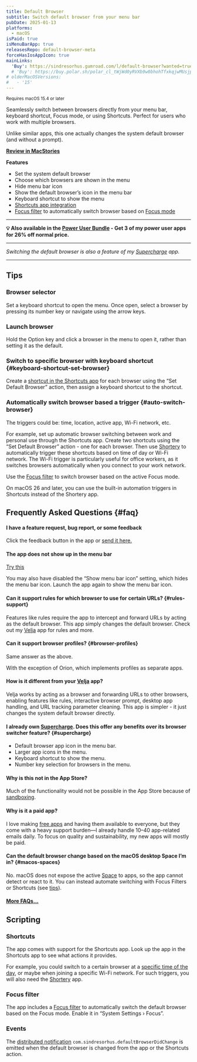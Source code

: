 ```yaml
---
title: Default Browser
subtitle: Switch default browser from your menu bar
pubDate: 2025-01-13
platforms:
  - macOS
isPaid: true
isMenuBarApp: true
releasesRepo: default-browser-meta
forceHasIosAppIcon: true
mainLinks:
  'Buy': https://sindresorhus.gumroad.com/l/default-browser?wanted=true
  # 'Buy': https://buy.polar.sh/polar_cl_tWjWd0yRVXb9w0bhohTfxkqjwMUsjpegZM1na4HH9ER
# olderMacOSVersions:
#   - '15'
---
```


<sup>Requires macOS 15.4 or later</sup>

Seamlessly switch between browsers directly from your menu bar, keyboard shortcut, Focus mode, or using Shortcuts. Perfect for users who work with multiple browsers.

Unlike similar apps, this one actually changes the system default browser (and without a prompt).

[**Review in MacStories**](https://www.macstories.net/reviews/default-browser-a-mac-menu-bar-utility-for-quickly-switching-browsers/)

**Features**

- Set the system default browser
- Choose which browsers are shown in the menu
- Hide menu bar icon
- Show the default browser’s icon in the menu bar
- Keyboard shortcut to show the menu
- [Shortcuts app integration](#shortcuts)
- [Focus filter](#focus-filter) to automatically switch browser based on [Focus mode](https://support.apple.com/guide/mac-help/mchl613dc43f/mac#mchl49b73d04)

---

**💡 Also available in the [Power User Bundle](https://sindresorhus.gumroad.com/l/power-user) - Get 3 of my power user apps for 26% off normal price.**

---

*Switching the default browser is also a feature of my [Supercharge](/supercharge) app.*

---

## Tips

### Browser selector

Set a keyboard shortcut to open the menu. Once open, select a browser by pressing its number key or navigate using the arrow keys.

### Launch browser

Hold the Option key and click a browser in the menu to open it, rather than setting it as the default.

### Switch to specific browser with keyboard shortcut {#keyboard-shortcut-set-browser}

Create a [shortcut in the Shortcuts app](https://support.apple.com/guide/shortcuts-mac/intro-to-shortcuts-apdf22b0444c/mac) for each browser using the “Set Default Browser” action, then assign a keyboard shortcut to the shortcut.

### Automatically switch browser based a trigger {#auto-switch-browser}

The triggers could be: time, location, active app, Wi-Fi network, etc.

For example, set up automatic browser switching between work and personal use through the Shortcuts app. Create two shortcuts using the “Set Default Browser” action - one for each browser. Then use [Shortery](https://apps.apple.com/app/id1594183810) to automatically trigger these shortcuts based on time of day or Wi-Fi network. The Wi-Fi trigger is particularly useful for office workers, as it switches browsers automatically when you connect to your work network.

Use the [Focus filter](#focus-filter) to switch browser based on the active Focus mode.

On macOS 26 and later, you can use the built-in automation triggers in Shortcuts instead of the Shortery app.

## Frequently Asked Questions {#faq}

#### I have a feature request, bug report, or some feedback

Click the feedback button in the app or [send it here.](https://sindresorhus.com/feedback?product=Default%20Browser&referrer=Website-FAQ)

#### The app does not show up in the menu bar

[Try this](/apps/faq#app-not-showing-in-menu-bar)

You may also have disabled the “Show menu bar icon” setting, which hides the menu bar icon. Launch the app again to show the menu bar icon.

#### Can it support rules for which browser to use for certain URLs? {#rules-support}

Features like rules require the app to intercept and forward URLs by acting as the default browser. This app simply changes the default browser. Check out my [Velja](/velja) app for rules and more.

#### Can it support browser profiles? {#browser-profiles}

Same answer as the above.

With the exception of Orion, which implements profiles as separate apps.

#### How is it different from your [Velja](/velja) app?

Velja works by acting as a browser and forwarding URLs to other browsers, enabling features like rules, interactive browser prompt, desktop app handling, and URL tracking parameter cleaning. This app is simpler - it just changes the system default browser directly.

#### I already own [Supercharge](/supercharge). Does this offer any benefits over its browser switcher feature? {#supercharge}

- Default browser app icon in the menu bar.
- Larger app icons in the menu.
- Keyboard shortcut to show the menu.
- Number key selection for browsers in the menu.

#### Why is this not in the App Store?

Much of the functionality would not be possible in the App Store because of [sandboxing](/apps/faq#macos-sandbox).

#### Why is it a paid app?

I love making [free apps](/apps/free) and having them available to everyone, but they come with a heavy support burden—I already handle 10–40 app-related emails daily. To focus on quality and sustainability, my new apps will mostly be paid.

#### Can the default browser change based on the macOS desktop Space I’m in? {#macos-spaces}

No. macOS does not expose the active [Space](https://support.apple.com/guide/mac-help/work-in-multiple-spaces-mh14112/mac) to apps, so the app cannot detect or react to it. You can instead automate switching with Focus Filters or Shortcuts (see [tips](#tips)).

#### [More FAQs…](/apps/faq)

<!-- ### Older Versions

- [] for macOS 15

These are free for everyone but they will not run on newer macOS versions.
 -->

## Scripting

### Shortcuts

The app comes with support for the Shortcuts app. Look up the app in the Shortcuts app to see what actions it provides.

For example, you could switch to a certain browser at a [specific time of the day](#auto-switch-browser), or maybe when joining a specific Wi-Fi network. For such triggers, you will also need the [Shortery](https://apps.apple.com/app/id1594183810) app.

### Focus filter

The app includes a [Focus filter](https://support.apple.com/guide/mac-help/mchl613dc43f/mac#mchl49b73d04) to automatically switch the default browser based on the Focus mode. Enable it in “System Settings › Focus”.

### Events

The [distributed notification](/apps/faq#distributed-notifications) `com.sindresorhus.defaultBrowserDidChange` is emitted when the default browser is changed from the app or the Shortcuts action.

